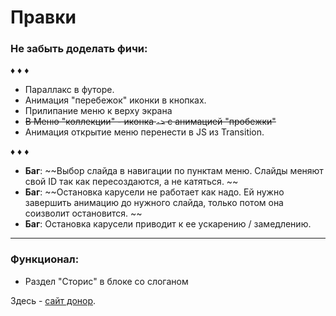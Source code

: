 # Правки

### Не забыть доделать фичи:

♦ ♦ ♦ 
* Параллакс в футоре.
* Анимация "перебежок" иконки в кнопках. 
* Прилипание меню к верху экрана
* ~~В Меню "коллекции" - иконка `->` с анимацией "пробежки"~~
* Анимация открытие меню перенести в JS из Transition. 

♦ ♦ ♦ 


* **Баг**: ~~Выбор слайда в навигации по пунктам меню. Слайды меняют свой ID так как пересоздаются, а не катяться. ~~
* **Баг**: ~~Остановка карусели не работает как надо. Ей нужно завершить анимацию до нужного слайда, только потом она соизволит остановится. ~~
* **Баг**: Остановка карусели приводит к ее ускарению / замедлению.

***

### Функционал:
* Раздел "Сторис" в блоке со слоганом



Здесь - [сайт донор](https://www.modelec.com/fr).
